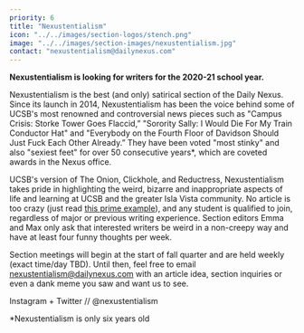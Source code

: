 ```yaml
---
priority: 6
title: "Nexustentialism"
icon: "../../images/section-logos/stench.png"
image: "../../images/section-images/nexustentialism.jpg"
contact: "nexustentialism@dailynexus.com"
---
```

**Nexustentialism is looking for writers for the 2020-21 school year.**

Nexustentialism is the best (and only) satirical section of the Daily Nexus. Since its launch in 2014, Nexustentialism has been the voice behind some of UCSB's most renowned and controversial news pieces such as "Campus Crisis: Storke Tower Goes Flaccid,” "Sorority Sally: I Would Die For My Train Conductor Hat" and "Everybody on the Fourth Floor of Davidson Should Just Fuck Each Other Already.” They have been voted "most stinky" and also "sexiest feet" for over 50 consecutive years\*, which are coveted awards in the Nexus office. 

UCSB's version of The Onion, Clickhole, and Reductress, Nexustentialism takes pride in highlighting the weird, bizarre and inappropriate aspects of life and learning at UCSB and the greater Isla Vista community. No article is too crazy (just read [this prime example](https://dailynexus.com/2020-08-01/chameleons-they-could-be-anywhere/)), and any student is qualified to join, regardless of major or previous writing experience. Section editors Emma and Max only ask that interested writers be weird in a non-creepy way and have at least four funny thoughts per week. 

Section meetings will begin at the start of fall quarter and are held weekly (exact time/day TBD). Until then, feel free to email [nexustentialism@dailynexus.com](mailto:nexustentialism@dailynexus.com) with an article idea, section inquiries or even a dank meme you saw and want us to see. 

Instagram + Twitter // @nexustentialism

\*Nexustentialism is only six years old 
